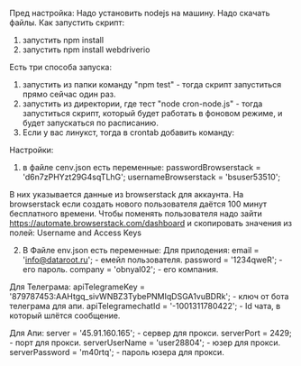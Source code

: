 Пред настройка:
Надо установить nodejs на машину.
Надо скачать файлы.
Как запустить скрипт:
1) запустить npm install
2) запустить npm install webdriverio

Есть три способа запуска:
1) запустить из папки команду "npm test" - тогда скрипт запуститься прямо сейчас один раз.
2) запустить из директории, где тест "node cron-node.js"  - тогда запуститься скрипт, который будет работать в фоновом режиме, и будет запускаться по расписанию.
3) Если у вас линукст, тогда в crontab добавить команду:


Настройки:
1) в файле cenv.json есть переменные:
passwordBrowserstack = 'd6n7zPHYzt29G4sqTLhG';
usernameBrowserstack = 'bsuser53510';

В них указывается данные из browserstack для аккаунта. На browserstack если создать нового пользователя даётся 100 минут бесплатного времени.
Чтобы поменять пользователя надо зайти https://automate.browserstack.com/dashboard и скопировать значения из полей: Username and Access Keys

2) В Файле env.json есть переменные:
Для прилодения:
email = 'info@dataroot.ru'; - емейл пользователя.
password = '1234qweR'; - его пароль.
company = 'obnyal02'; - его компания.

Для Телеграма:
apiTelegrameKey = '879787453:AAHtgq_sivWNBZ3TybePNMIqDSGA1vuBDRk'; - ключ от бота телеграма для апи.
apiTelegramechatId = '-1001311780422'; - Id чата, в который шлётся сообщение.

Для Апи:
server = '45.91.160.165'; - сервер для прокси.
serverPort = 2429; - порт для прокси.
serverUserName = 'user28804'; - юзер для прокси.
serverPassword = 'm40rtq'; - пароль юзера для прокси.